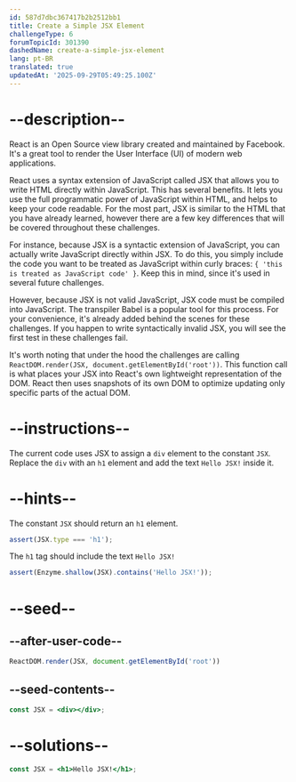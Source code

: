 ```yaml
---
id: 587d7dbc367417b2b2512bb1
title: Create a Simple JSX Element
challengeType: 6
forumTopicId: 301390
dashedName: create-a-simple-jsx-element
lang: pt-BR
translated: true
updatedAt: '2025-09-29T05:49:25.100Z'
---
```


# --description--

React is an Open Source view library created and maintained by Facebook. It's a great tool to render the User Interface (UI) of modern web applications.

React uses a syntax extension of JavaScript called JSX that allows you to write HTML directly within JavaScript. This has several benefits. It lets you use the full programmatic power of JavaScript within HTML, and helps to keep your code readable. For the most part, JSX is similar to the HTML that you have already learned, however there are a few key differences that will be covered throughout these challenges.

For instance, because JSX is a syntactic extension of JavaScript, you can actually write JavaScript directly within JSX. To do this, you simply include the code you want to be treated as JavaScript within curly braces: `{ 'this is treated as JavaScript code' }`. Keep this in mind, since it's used in several future challenges.

However, because JSX is not valid JavaScript, JSX code must be compiled into JavaScript. The transpiler Babel is a popular tool for this process. For your convenience, it's already added behind the scenes for these challenges. If you happen to write syntactically invalid JSX, you will see the first test in these challenges fail.

It's worth noting that under the hood the challenges are calling `ReactDOM.render(JSX, document.getElementById('root'))`. This function call is what places your JSX into React's own lightweight representation of the DOM. React then uses snapshots of its own DOM to optimize updating only specific parts of the actual DOM.

# --instructions--

The current code uses JSX to assign a `div` element to the constant `JSX`. Replace the `div` with an `h1` element and add the text `Hello JSX!` inside it.

# --hints--

The constant `JSX` should return an `h1` element.

```js
assert(JSX.type === 'h1');
```

The `h1` tag should include the text `Hello JSX!`

```js
assert(Enzyme.shallow(JSX).contains('Hello JSX!'));
```

# --seed--

## --after-user-code--

```jsx
ReactDOM.render(JSX, document.getElementById('root'))
```

## --seed-contents--

```jsx
const JSX = <div></div>;
```

# --solutions--

```jsx
const JSX = <h1>Hello JSX!</h1>;
```
